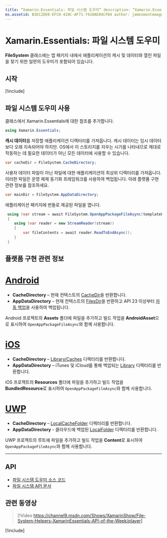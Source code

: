 ```yaml
---
title: “Xamarin.Essentials: 파일 시스템 도우미” description: “Xamarin.Essentials의 FileSystem 클래스에는 앱 패키지 내에서 애플리케이션의 캐시 및 데이터와 열린 파일을 찾기 위한 일련의 도우미가 포함되어 있습니다.”
ms.assetid: B3EC2DE0-EFC0-410C-AF71-7410AE84CF84 author: jamesmontemagno ms.custom: video ms.author: jamont ms.date: 11/04/2018 no-loc: [Xamarin.Forms, Xamarin.Essentials]
---
```


# <a name="xamarinessentials-file-system-helpers"></a>Xamarin.Essentials: 파일 시스템 도우미

**FileSystem** 클래스에는 앱 패키지 내에서 애플리케이션의 캐시 및 데이터와 열린 파일을 찾기 위한 일련의 도우미가 포함되어 있습니다.

## <a name="get-started"></a>시작

[!include[](~/essentials/includes/get-started.md)]

## <a name="using-file-system-helpers"></a>파일 시스템 도우미 사용

클래스에서 Xamarin.Essentials에 대한 참조를 추가합니다.

```csharp
using Xamarin.Essentials;
```

**캐시 데이터**를 저장할 애플리케이션 디렉터리를 가져옵니다. 캐시 데이터는 임시 데이터보다 오래 지속되어야 하지만. OS에서 이 스토리지를 지우는 시기를 나타내므로 제대로 작동하는 데 필요한 데이터가 아닌 모든 데이터에 사용할 수 있습니다.

```csharp
var cacheDir = FileSystem.CacheDirectory;
```

사용자 데이터 파일이 아닌 파일에 대한 애플리케이션의 최상위 디렉터리를 가져옵니다. 이러한 파일은 운영 체제 동기화 프레임워크를 사용하여 백업됩니다. 아래 플랫폼 구현 관련 정보를 참조하세요.

```csharp
var mainDir = FileSystem.AppDataDirectory;
```

애플리케이션 패키지에 번들로 제공된 파일을 엽니다.

```csharp
 using (var stream = await FileSystem.OpenAppPackageFileAsync(templateFileName))
 {
    using (var reader = new StreamReader(stream))
    {
        var fileContents = await reader.ReadToEndAsync();
    }
 }
```

## <a name="platform-implementation-specifics"></a>플랫폼 구현 관련 정보

# <a name="android"></a>[Android](#tab/android)

- **CacheDirectory** – 현재 컨텍스트의 [CacheDir](https://developer.android.com/reference/android/content/Context.html#getCacheDir)을 반환합니다.
- **AppDataDirectory** – 현재 컨텍스트의 [FilesDir](https://developer.android.com/reference/android/content/Context.html#getFilesDir)을 반환하고 API 23 이상부터 [자동 백업](https://developer.android.com/guide/topics/data/autobackup.html)을 사용하여 백업됩니다.

Android 프로젝트의 **Assets** 폴더에 파일을 추가하고 빌드 작업을 **AndroidAsset**으로 표시하여 `OpenAppPackageFileAsync`와 함께 사용합니다.

# <a name="ios"></a>[iOS](#tab/ios)

- **CacheDirectory** – [Library/Caches](https://developer.apple.com/library/content/documentation/FileManagement/Conceptual/FileSystemProgrammingGuide/FileSystemOverview/FileSystemOverview.html) 디렉터리를 반환합니다.
- **AppDataDirectory** – iTunes 및 iCloud를 통해 백업되는 [Library](https://developer.apple.com/library/content/documentation/FileManagement/Conceptual/FileSystemProgrammingGuide/FileSystemOverview/FileSystemOverview.html) 디렉터리를 반환합니다.

iOS 프로젝트의 **Resources** 폴더에 파일을 추가하고 빌드 작업을 **BundledResource**로 표시하여 `OpenAppPackageFileAsync`와 함께 사용합니다.

# <a name="uwp"></a>[UWP](#tab/uwp)

- **CacheDirectory** – [LocalCacheFolder](https://docs.microsoft.com/uwp/api/windows.storage.applicationdata.localcachefolder#Windows_Storage_ApplicationData_LocalCacheFolder) 디렉터리를 반환합니다.
- **AppDataDirectory** - 클라우드에 백업된 [LocalFolder](https://docs.microsoft.com/uwp/api/windows.storage.applicationdata.localfolder#Windows_Storage_ApplicationData_LocalFolder) 디렉터리를 반환합니다.

UWP 프로젝트의 루트에 파일을 추가하고 빌드 작업을 **Content**로 표시하여 `OpenAppPackageFileAsync`와 함께 사용합니다.

--------------

## <a name="api"></a>API

- [파일 시스템 도우미 소스 코드](https://github.com/xamarin/Essentials/tree/master/Xamarin.Essentials/FileSystem)
- [파일 시스템 API 문서](xref:Xamarin.Essentials.FileSystem)

## <a name="related-video"></a>관련 동영상

> [!Video https://channel9.msdn.com/Shows/XamarinShow/File-System-Helpers-XamarinEssentials-API-of-the-Week/player]

[!include[](~/essentials/includes/xamarin-show-essentials.md)]
